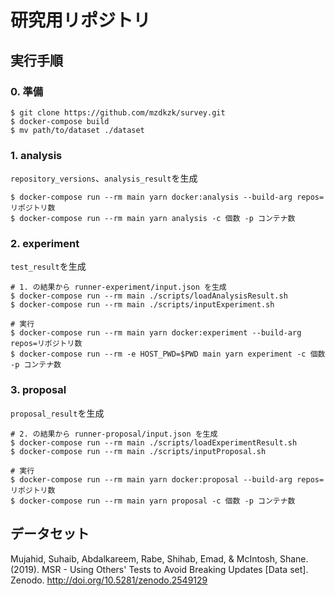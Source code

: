 # 研究用リポジトリ

## 実行手順
### 0. 準備
```console
$ git clone https://github.com/mzdkzk/survey.git
$ docker-compose build
$ mv path/to/dataset ./dataset
```

### 1. analysis
`repository_versions`、`analysis_result`を生成
```console
$ docker-compose run --rm main yarn docker:analysis --build-arg repos=リポジトリ数
$ docker-compose run --rm main yarn analysis -c 個数 -p コンテナ数
```

### 2. experiment
`test_result`を生成
```console
# 1. の結果から runner-experiment/input.json を生成
$ docker-compose run --rm main ./scripts/loadAnalysisResult.sh
$ docker-compose run --rm main ./scripts/inputExperiment.sh

# 実行
$ docker-compose run --rm main yarn docker:experiment --build-arg repos=リポジトリ数
$ docker-compose run --rm -e HOST_PWD=$PWD main yarn experiment -c 個数 -p コンテナ数
```

### 3. proposal
`proposal_result`を生成
```console
# 2. の結果から runner-proposal/input.json を生成
$ docker-compose run --rm main ./scripts/loadExperimentResult.sh
$ docker-compose run --rm main ./scripts/inputProposal.sh

# 実行
$ docker-compose run --rm main yarn docker:proposal --build-arg repos=リポジトリ数
$ docker-compose run --rm main yarn proposal -c 個数 -p コンテナ数
```

## データセット

Mujahid, Suhaib, Abdalkareem, Rabe, Shihab, Emad, & McIntosh, Shane. (2019). MSR - Using Others' Tests to Avoid Breaking Updates [Data set]. Zenodo. http://doi.org/10.5281/zenodo.2549129
